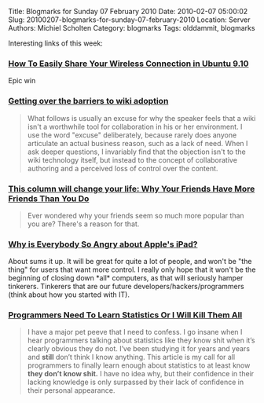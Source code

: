 Title: Blogmarks for Sunday 07 February 2010
Date: 2010-02-07 05:00:02
Slug: 20100207-blogmarks-for-sunday-07-february-2010
Location: Server
Authors: Michiel Scholten
Category: blogmarks
Tags: olddammit, blogmarks

<p>Interesting links of this week:</p>
<h3><a href="http://www.makeuseof.com/tag/how-to-easily-share-your-wireless-connection-in-ubuntu-9-10/">How To Easily Share Your Wireless Connection in Ubuntu 9.10</a></h3>
<p>Epic win</p>
<h3><a href="http://arstechnica.com/business/news/2010/02/getting-over-the-barriers-to-wiki-adoption.ars">Getting over the barriers to wiki adoption</a></h3>
<blockquote><p>What follows is usually an excuse for why the speaker feels that a wiki isn't a worthwhile tool for collaboration in his or her environment. I use the word "excuse" deliberately, because rarely does anyone articulate an actual business reason, such as a lack of need. When I ask deeper questions, I invariably find that the objection isn't to the wiki technology itself, but instead to the concept of collaborative authoring and a perceived loss of control over the content.</p></blockquote>
<h3><a href="http://www.guardian.co.uk/lifeandstyle/2010/jan/30/change-your-life-friends-popular">This column will change your life: Why Your Friends Have More Friends Than You Do</a></h3>
<blockquote><p>Ever wondered why your friends seem so much more popular than you are? There's a reason for that.</p></blockquote>
<h3><a href="http://www.scottkelby.com/blog/2010/archives/8310">Why is Everybody So Angry about Apple's iPad?</a></h3>
<p>About sums it up. It will be great for quite a lot of people, and won't be "the thing" for users that want more control. I really only hope that it won't be the beginning of closing down *all* computers, as that will seriously hamper tinkerers. Tinkerers that are our future developers/hackers/programmers (think about how you started with IT).</p>
<h3><a href="http://zedshaw.com/essays/programmer_stats.html">Programmers Need To Learn Statistics Or I Will Kill Them All</a></h3>
<blockquote><p>I have a major pet peeve that I need to confess. I go insane when I hear
programmers talking about statistics like they know shit when it&#8217;s clearly
obvious they do not. I&#8217;ve been studying it for years and years and <strong>still</strong> don&#8217;t think I know anything.  This article is my call for all
programmers to finally learn enough about statistics to at least know <strong>they don&#8217;t know shit.</strong> I have no idea why, but their confidence in their lacking 
knowledge is only surpassed by their lack of confidence in their personal
appearance.</p></blockquote>
